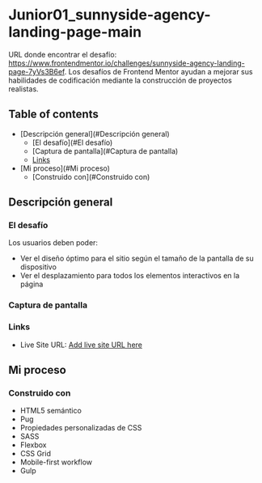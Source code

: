# Junior01_sunnyside-agency-landing-page-main


URL donde encontrar el desafío: https://www.frontendmentor.io/challenges/sunnyside-agency-landing-page-7yVs3B6ef. Los desafíos de Frontend Mentor ayudan a mejorar sus habilidades de codificación mediante la construcción de proyectos realistas.

## Table of contents

- [Descripción general](#Descripción general)
  - [El desafío](#El desafío)
  - [Captura de pantalla](#Captura de pantalla)
  - [Links](#links)
- [Mi proceso](#Mi proceso)
  - [Construido con](#Construido con)  



## Descripción general

### El desafío

Los usuarios deben poder:

- Ver el diseño óptimo para el sitio según el tamaño de la pantalla de su dispositivo
- Ver el desplazamiento para todos los elementos interactivos en la página

### Captura de pantalla



### Links

- Live Site URL: [Add live site URL here](https://your-live-site-url.com)

## Mi proceso

### Construido con

- HTML5 semántico
- Pug
- Propiedades personalizadas de CSS
- SASS
- Flexbox
- CSS Grid
- Mobile-first workflow
- Gulp

